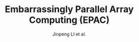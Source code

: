 ---
cat: gaia
subcat: signature
bestof: false
author: Jinpeng LI et al.
title: Embarrassingly Parallel Array Computing (EPAC)
year: 2013
type: inproceedings
---